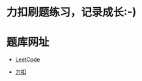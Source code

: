 # 力扣刷题练习，记录成长:-)

# 题库网址
* [LeetCode](https://leetcode.com/problemset/)

* [力扣](https://leetcode-cn.com/)



